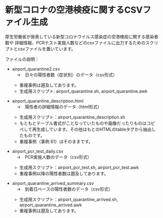# 新型コロナの空港検疫に関するCSVファイル生成

厚生労働省が発表している新型コロナウイルス感染症の空港検疫に関する感染者数や
詳細情報、PCRテスト実施人数などのcsvファイルに出力するためのスクリプトとcsvファイルを置いています。

ファイルの説明：

- airport\_quarantine2.csv </br>
 　→　日々の陽性者数（症状別）のデータ（csv形式）
  *  重複事例は遡及してあります。</br>
  * 生成用スクリプト: airport\_quarantine.sh, airport\_quarantine.awk

- airport\_quarantine\_description.html </br>
　→　陽性者の詳細情報のデータ（html形式）
  * 生成用スクリプト：airport_quarantine\_description.sh </br>
  * もともとテーブル書式がことなっていたものや画像だったりものはコピペして再生成しています。その他はもとのHTMLのtableタグから抽出したものです。
  * 重複事例（事例 61）はそのままです。

- airport\_pcr\_test\_daily.csv </br>
　→　PCR実施人数のデータ（csv形式）</br>
  * 生成用スクリプト：airport\_pcr\_test.sh, airport\_pcr\_test.awk
  * 重複事例以降の陽性者数は遡及してあります。</br>
  
- airport\_quarantine\_arrived\_summary.csv </br>
　→　到着日ベースの陽性者数のデータ（csv形式）</br>
  * 生成用スクリプト：airport\_quarantine\_arrived.sh, airport\_quarantine\_arrived.awk
  * 重複事例は遡及してあります。</br>